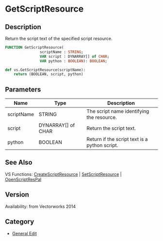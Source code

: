 # GetScriptResource

## Description
Return the script text of the specified script resource.

```pascal
FUNCTION GetScriptResource(
				scriptName : STRING;
				VAR script : DYNARRAY[] of CHAR;
				VAR python : BOOLEAN): BOOLEAN;
```

```python
def vs.GetScriptResource(scriptName):
    return (BOOLEAN, script, python)
```

## Parameters
|Name|Type|Description|
|---|---|---|
|scriptName|STRING|The script name identifying the resource.|
|script|DYNARRAY[] of CHAR|Return the script text.|
|python|BOOLEAN|Return if the script text is a python script.|

## See Also
VS Functions:
[CreateScriptResource](CreateScriptResource.md) 
| [SetScriptResource](SetScriptResource.md) 
| [OpenScriptResPal](OpenScriptResPal.md)

## Version
Availability: from Vectorworks 2014

## Category
* [General Edit](../Categories/General%20Edit.md)
